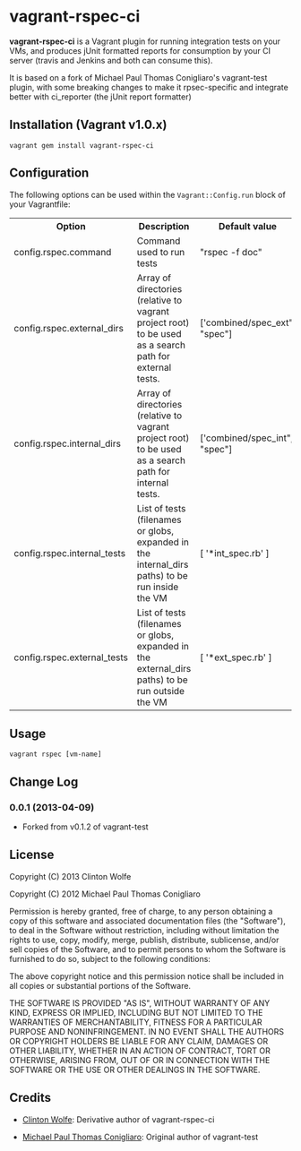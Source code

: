 # vagrant-rspec-ci

**vagrant-rspec-ci** is a Vagrant plugin for running integration tests on
your VMs, and produces jUnit formatted reports for consumption by your CI server 
(travis and Jenkins and both can consume this). 

It is based on a fork of Michael Paul Thomas Conigliaro's vagrant-test plugin, with
some breaking changes to make it rpsec-specific and integrate better with ci_reporter
(the jUnit report formatter)

## Installation (Vagrant v1.0.x)

    vagrant gem install vagrant-rspec-ci

## Configuration

The following options can be used within the `Vagrant::Config.run` block of
your Vagrantfile:

<table>
  <tr>
    <th>Option</th>
    <th>Description</th>
    <th>Default value</th>
  </tr>
  <tr>
    <td>config.rspec.command</td>
    <td>Command used to run tests</td>
    <td>"rspec -f doc"</td>
  </tr>
  <tr>
    <td>config.rspec.external_dirs</td>
    <td>Array of directories (relative to vagrant project root) to be used as a search path for external tests.</td>
    <td>['combined/spec_ext", "spec"]</td>
  </tr>
  <tr>
    <td>config.rspec.internal_dirs</td>
    <td>Array of directories (relative to vagrant project root) to be used as a search path for internal tests.</td>
    <td>['combined/spec_int", "spec"]</td>
  </tr>
  <tr>
    <td>config.rspec.internal_tests</td>
    <td>List of tests (filenames or globs, expanded in the internal_dirs paths) to be run inside the VM</td>
    <td>[ '*int_spec.rb' ]</td>
  </tr>
  <tr>
    <td>config.rspec.external_tests</td>
    <td>List of tests (filenames or globs, expanded in the external_dirs paths) to be run outside the VM</td>
    <td>[ '*ext_spec.rb' ]</td>
  </tr>
</table>

## Usage

    vagrant rspec [vm-name]

## Change Log

### 0.0.1 (2013-04-09)

* Forked from v0.1.2 of vagrant-test

## License

Copyright (C) 2013 Clinton Wolfe

Copyright (C) 2012 Michael Paul Thomas Conigliaro

Permission is hereby granted, free of charge, to any person obtaining a copy of
this software and associated documentation files (the "Software"), to deal in
the Software without restriction, including without limitation the rights to
use, copy, modify, merge, publish, distribute, sublicense, and/or sell copies
of the Software, and to permit persons to whom the Software is furnished to do
so, subject to the following conditions:

The above copyright notice and this permission notice shall be included in all
copies or substantial portions of the Software.

THE SOFTWARE IS PROVIDED "AS IS", WITHOUT WARRANTY OF ANY KIND, EXPRESS OR
IMPLIED, INCLUDING BUT NOT LIMITED TO THE WARRANTIES OF MERCHANTABILITY,
FITNESS FOR A PARTICULAR PURPOSE AND NONINFRINGEMENT. IN NO EVENT SHALL THE
AUTHORS OR COPYRIGHT HOLDERS BE LIABLE FOR ANY CLAIM, DAMAGES OR OTHER
LIABILITY, WHETHER IN AN ACTION OF CONTRACT, TORT OR OTHERWISE, ARISING FROM,
OUT OF OR IN CONNECTION WITH THE SOFTWARE OR THE USE OR OTHER DEALINGS IN THE
SOFTWARE.

## Credits

* [Clinton Wolfe](http://ccwolfe.com): Derivative author of vagrant-rspec-ci

* [Michael Paul Thomas Conigliaro](http://conigliaro.org): Original author of vagrant-test
